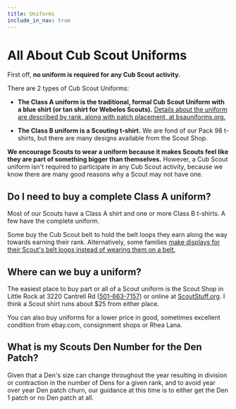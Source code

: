 ```yaml
---
title: Uniforms
include_in_nav: true
---
```

# All About Cub Scout Uniforms
First off, **no uniform is required for any Cub Scout activity.**

There are 2 types of Cub Scout Uniforms:

- **The Class A uniform is the traditional, formal Cub Scout Uniform with a blue shirt (or tan shirt for Webelos Scouts).** [Details about the uniform are described by rank, along with patch placement, at bsauniforms.org.](http://bsauniforms.org/)

- **The Class B uniform is a Scouting t-shirt.** We are fond of our Pack 98 t-shirts, but there are many designs available from the Scout Shop.

**We encourage Scouts to wear a uniform because it makes Scouts feel like they are part of something bigger than themselves.** However, a Cub Scout uniform isn't required to participate in any Cub Scout activity, because we know there are many good reasons why a Scout may not have one.

## Do I need to buy a complete Class A uniform?
Most of our Scouts have a Class A shirt and one or more Class B t-shirts. A few have the complete uniform.

Some buy the Cub Scout belt to hold the belt loops they earn along the way towards earning their rank. Alternatively, some families [make displays for their Scout's belt loops instead of wearing them on a belt.](https://www.pinterest.com/search/pins/?q=Cub%20Scout%20belt%20loop%20display)

## Where can we buy a uniform?
The easiest place to buy part or all of a Scout uniform is the Scout Shop in Little Rock at 3220 Cantrell Rd ([501-663-7157](tel:501-663-7157)) or online at [ScoutStuff.org](https://scoutstuff.org). I think a Scout shirt runs about $25 from either place.

You can also buy uniforms for a lower price in good, sometimes excellent condition from ebay.com, consignment shops or Rhea Lana.

## What is my Scouts Den Number for the Den Patch?
Given that a Den's size can change throughout the year resulting in division or contraction in the number of Dens for a given rank, and to avoid year over year Den patch churn, our guidance at this time is to either get the Den 1 patch or no Den patch at all.

